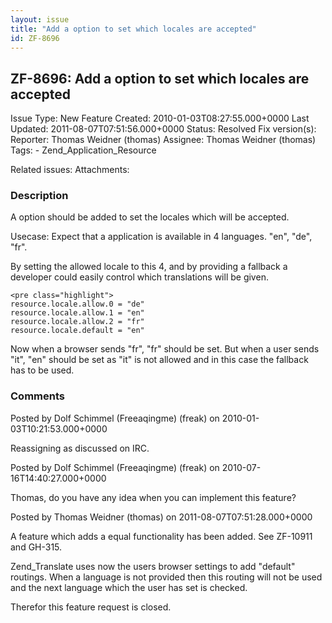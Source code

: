 ```yaml
---
layout: issue
title: "Add a option to set which locales are accepted"
id: ZF-8696
---
```


ZF-8696: Add a option to set which locales are accepted
-------------------------------------------------------

 Issue Type: New Feature Created: 2010-01-03T08:27:55.000+0000 Last Updated: 2011-08-07T07:51:56.000+0000 Status: Resolved Fix version(s): 
 Reporter:  Thomas Weidner (thomas)  Assignee:  Thomas Weidner (thomas)  Tags: - Zend\_Application\_Resource
 
 Related issues: 
 Attachments: 
### Description

A option should be added to set the locales which will be accepted.

Usecase: Expect that a application is available in 4 languages. "en", "de", "fr".

By setting the allowed locale to this 4, and by providing a fallback a developer could easily control which translations will be given.

 
    <pre class="highlight">
    resource.locale.allow.0 = "de"
    resource.locale.allow.1 = "en"
    resource.locale.allow.2 = "fr"
    resource.locale.default = "en"


Now when a browser sends "fr", "fr" should be set. But when a user sends "it", "en" should be set as "it" is not allowed and in this case the fallback has to be used.

 

 

### Comments

Posted by Dolf Schimmel (Freeaqingme) (freak) on 2010-01-03T10:21:53.000+0000

Reassigning as discussed on IRC.

 

 

Posted by Dolf Schimmel (Freeaqingme) (freak) on 2010-07-16T14:40:27.000+0000

Thomas, do you have any idea when you can implement this feature?

 

 

Posted by Thomas Weidner (thomas) on 2011-08-07T07:51:28.000+0000

A feature which adds a equal functionality has been added. See ZF-10911 and GH-315.

Zend\_Translate uses now the users browser settings to add "default" routings. When a language is not provided then this routing will not be used and the next language which the user has set is checked.

Therefor this feature request is closed.

 

 